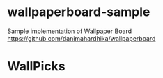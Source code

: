 # wallpaperboard-sample
Sample implementation of Wallpaper Board https://github.com/danimahardhika/wallpaperboard
# WallPicks
